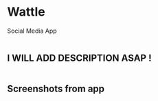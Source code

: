 # Wattle
Social Media App
```

```
## I WILL ADD DESCRIPTION ASAP !
```

```
## Screenshots from app
